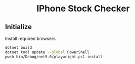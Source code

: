 <div align="center">
<h1>IPhone Stock Checker</h1>
</div>

## Initialize

Install required browsers

```sh
dotnet build
dotnet tool update --global PowerShell
pwsh bin/Debug/net9.0/playwright.ps1 install
```
